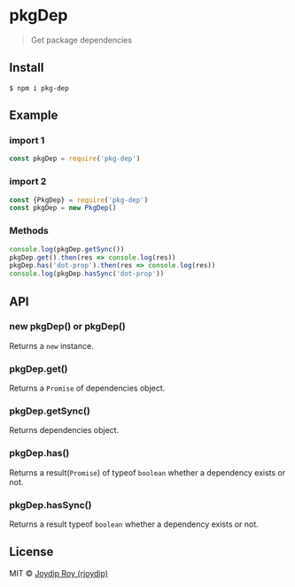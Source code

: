 # pkgDep

> Get package dependencies

## Install

```
$ npm i pkg-dep
```

## Example

### import 1

```js
const pkgDep = require('pkg-dep')
```

### import 2

```js
const {PkgDep} = require('pkg-dep')
const pkgDep = new PkgDep()
```

### Methods

```js
console.log(pkgDep.getSync())
pkgDep.get().then(res => console.log(res))
pkgDep.has('dot-prop').then(res => console.log(res))
console.log(pkgDep.hasSync('dot-prop'))
```

## API

### new pkgDep() or pkgDep()

Returns a `new` instance.

### pkgDep.get()

Returns a `Promise` of dependencies object.

### pkgDep.getSync()

Returns dependencies object.

### pkgDep.has()

Returns a result(`Promise`) of typeof `boolean` whether a dependency exists or not.

### pkgDep.hasSync()

Returns a result typeof `boolean` whether a dependency exists or not.

## License

MIT © [Joydip Roy (rjoydip)](https://github.com/rjoydip/pkg-dep/blob/master/license.md)
